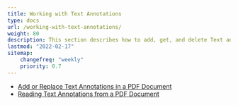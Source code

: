 ```yaml
---
title: Working with Text Annotations
type: docs
url: /working-with-text-annotations/
weight: 80
description: This section describes how to add, get, and delete Text annotations from your PDF document.
lastmod: "2022-02-17"
sitemap:
    changefreq: "weekly"
    priority: 0.7
---
```

- [Add or Replace Text Annotations in a PDF Document](/pdf/add-or-replace-text-annotations-in-a-pdf-document/)
- [Reading Text Annotations from a PDF Document](/pdf/reading-text-annotations-from-a-pdf-document/)
